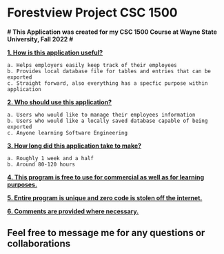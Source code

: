 # Forestview Project CSC 1500 #

**# This Application was created for my CSC 1500 Course at Wayne State University, Fall 2022 #**

**<ins>1. How is this application useful?</ins>**

    a. Helps employers easily keep track of their employees
    b. Provides local database file for tables and entries that can be exported
    c. Straight forward, also everything has a specfic purpose within application

**<ins>2. Who should use this application?</ins>**

    a. Users who would like to manage their employees information
    b. Users who would like a locally saved database capable of being exported
    c. Anyone learning Software Engineering

**<ins>3. How long did this application take to make?</ins>**

    a. Roughly 1 week and a half
    b. Around 80-120 hours

**<ins>4. This program is free to use for commercial as well as for learning purposes.</ins>**

**<ins>5. Entire program is unique and zero code is stolen off the internet.</ins>**

**<ins>6. Comments are provided where necessary.</ins>**



## Feel free to message me for any questions or collaborations ##

